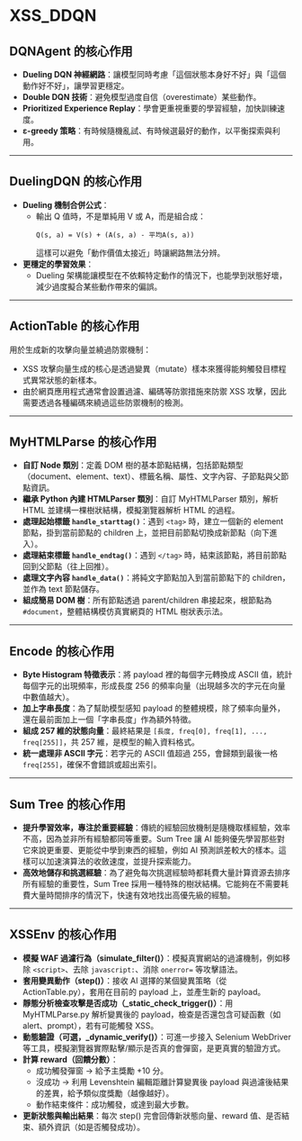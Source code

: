 # XSS_DDQN

## DQNAgent 的核心作用

- **Dueling DQN 神經網路**：讓模型同時考慮「這個狀態本身好不好」與「這個動作好不好」，讓學習更穩定。
- **Double DQN 技術**：避免模型過度自信（overestimate）某些動作。
- **Prioritized Experience Replay**：學會更重視重要的學習經驗，加快訓練速度。
- **ε-greedy 策略**：有時候隨機亂試、有時候選最好的動作，以平衡探索與利用。

---

## DuelingDQN 的核心作用

- **Dueling 機制合併公式**：
  - 輸出 Q 值時，不是單純用 V 或 A，而是組合成：
    ```
    Q(s, a) = V(s) + (A(s, a) - 平均A(s, a))
    ```
    這樣可以避免「動作價值太接近」時讓網路無法分辨。
- **更穩定的學習效果**：
  - Dueling 架構能讓模型在不依賴特定動作的情況下，也能學到狀態好壞，減少過度擬合某些動作帶來的偏誤。

---

## ActionTable 的核心作用

用於生成新的攻擊向量並繞過防禦機制：

- XSS 攻擊向量生成的核心是透過變異（mutate）樣本來獲得能夠觸發目標程式異常狀態的新樣本。
- 由於網頁應用程式通常會設置過濾、編碼等防禦措施來防禦 XSS 攻擊，因此需要透過各種編碼來繞過這些防禦機制的檢測。

---

## MyHTMLParse 的核心作用

- **自訂 Node 類別**：定義 DOM 樹的基本節點結構，包括節點類型（document、element、text）、標籤名稱、屬性、文字內容、子節點與父節點資訊。
- **繼承 Python 內建 HTMLParser 類別**：自訂 MyHTMLParser 類別，解析 HTML 並建構一棵樹狀結構，模擬瀏覽器解析 HTML 的過程。
- **處理起始標籤 `handle_starttag()`**：遇到 `<tag>` 時，建立一個新的 element 節點，掛到當前節點的 children 上，並把目前節點切換成新節點（向下進入）。
- **處理結束標籤 `handle_endtag()`**：遇到 `</tag>` 時，結束該節點，將目前節點回到父節點（往上回推）。
- **處理文字內容 `handle_data()`**：將純文字節點加入到當前節點下的 children，並作為 text 節點儲存。
- **組成簡易 DOM 樹**：所有節點透過 parent/children 串接起來，根節點為 `#document`，整體結構模仿真實網頁的 HTML 樹狀表示法。

---

## Encode 的核心作用

- **Byte Histogram 特徵表示**：將 payload 裡的每個字元轉換成 ASCII 值，統計每個字元的出現頻率，形成長度 256 的頻率向量（出現越多次的字元在向量中數值越大）。
- **加上字串長度**：為了幫助模型感知 payload 的整體規模，除了頻率向量外，還在最前面加上一個「字串長度」作為額外特徵。
- **組成 257 維的狀態向量**：最終結果是 `[長度, freq[0], freq[1], ..., freq[255]]`，共 257 維，是模型的輸入資料格式。
- **統一處理非 ASCII 字元**：若字元的 ASCII 值超過 255，會歸類到最後一格 `freq[255]`，確保不會錯誤或超出索引。

---

## Sum Tree 的核心作用

- **提升學習效率，專注於重要經驗**：傳統的經驗回放機制是隨機取樣經驗，效率不高，因為並非所有經驗都同等重要。Sum Tree 讓 AI 能夠優先學習那些對它來說更重要、更能從中學到東西的經驗，例如 AI 預測誤差較大的樣本。這樣可以加速演算法的收斂速度，並提升探索能力。
- **高效地儲存和挑選經驗**：為了避免每次挑選經驗時都耗費大量計算資源去排序所有經驗的重要性，Sum Tree 採用一種特殊的樹狀結構。它能夠在不需要耗費大量時間排序的情況下，快速有效地找出高優先級的經驗。

---

## XSSEnv 的核心作用

- **模擬 WAF 過濾行為（simulate_filter()）**：模擬真實網站的過濾機制，例如移除 `<script>`、去除 `javascript:`、消除 `onerror=` 等攻擊語法。
- **套用變異動作（step()）**：接收 AI 選擇的某個變異策略（從 ActionTable.py），套用在目前的 payload 上，並產生新的 payload。
- **靜態分析檢查攻擊是否成功（_static_check_trigger()）**：用 MyHTMLParse.py 解析變異後的 payload，檢查是否還包含可疑函數（如 alert、prompt），若有可能觸發 XSS。
- **動態驗證（可選，_dynamic_verify()）**：可進一步接入 Selenium WebDriver 等工具，模擬瀏覽器實際點擊/顯示是否真的會彈窗，是更真實的驗證方式。
- **計算 reward（回饋分數）**：
  - 成功觸發彈窗 → 給予主獎勵 +10 分。
  - 沒成功 → 利用 Levenshtein 編輯距離計算變異後 payload 與過濾後結果的差異，給予類似度獎勵（越像越好）。
  - 動作結束條件：成功觸發，或達到最大步數。
- **更新狀態與輸出結果**：每次 step() 完會回傳新狀態向量、reward 值、是否結束、額外資訊（如是否觸發成功）。
